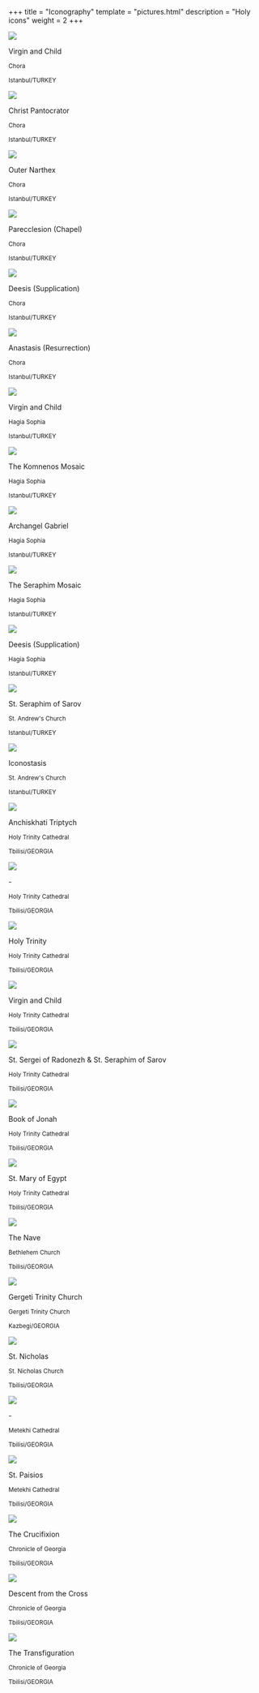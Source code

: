 +++
title = "Iconography"
template = "pictures.html"
description = "Holy icons"
weight = 2
+++

<div>
<a href="virgin-mary-chora.jpg"><img src="thumbnail/thumbnail-virgin-mary-chora.jpg"></a>
<p>Virgin and Child</p>
<p><small>Chora</small></p>
<p><small>Istanbul/TURKEY</small></p>
</div>

<div>
<a href="pantocrator.jpg"><img src="thumbnail/thumbnail-pantocrator.jpg"></a>
<p>Christ Pantocrator</p>
<p><small>Chora</small></p>
<p><small>Istanbul/TURKEY</small></p>
</div>

<div>
<a href="narthex.jpg"><img src="thumbnail/thumbnail-narthex.jpg"></a>
<p>Outer Narthex</p>
<p><small>Chora</small></p>
<p><small>Istanbul/TURKEY</small></p>
</div>

<div>
<a href="parecclesion.jpg"><img src="thumbnail/thumbnail-parecclesion.jpg"></a>
<p>Parecclesion (Chapel)</p>
<p><small>Chora</small></p>
<p><small>Istanbul/TURKEY</small></p>
</div>

<div>
<a href="deesis-chora.jpg"><img src="thumbnail/thumbnail-deesis-chora.jpg"></a>
<p>Deesis (Supplication)</p>
<p><small>Chora</small></p>
<p><small>Istanbul/TURKEY</small></p>
</div>

<div>
<a href="anastasis.jpg"><img src="thumbnail/thumbnail-anastasis.jpg"></a>
<p>Anastasis (Resurrection)</p>
<p><small>Chora</small></p>
<p><small>Istanbul/TURKEY</small></p>
</div>

<div>
<a href="virgin-mary-hagiasophia.jpg"><img src="thumbnail/thumbnail-virgin-mary-hagiasophia.jpg"></a>
<p>Virgin and Child</p>
<p><small>Hagia Sophia</small></p>
<p><small>Istanbul/TURKEY</small></p>
</div>

<div>
<a href="komnenos.jpg"><img src="thumbnail/thumbnail-komnenos.jpg"></a>
<p>The Komnenos Mosaic</p>
<p><small>Hagia Sophia</small></p>
<p><small>Istanbul/TURKEY</small></p>
</div>

<div>
<a href="gabriel.jpg"><img src="thumbnail/thumbnail-gabriel.jpg"></a>
<p>Archangel Gabriel</p>
<p><small>Hagia Sophia</small></p>
<p><small>Istanbul/TURKEY</small></p>
</div>

<div>
<a href="angel.jpg"><img src="thumbnail/thumbnail-angel.jpg"></a>
<p>The Seraphim Mosaic</p>
<p><small>Hagia Sophia</small></p>
<p><small>Istanbul/TURKEY</small></p>
</div>

<div>
<a href="deesis-hagiasophia.jpg"><img src="thumbnail/thumbnail-deesis-hagiasophia.jpg"></a>
<p>Deesis (Supplication)</p>
<p><small>Hagia Sophia</small></p>
<p><small>Istanbul/TURKEY</small></p>
</div>

<div>
<a href="st-seraphim.jpg"><img src="thumbnail/thumbnail-st-seraphim.jpg"></a>
<p>St. Seraphim of Sarov</p>
<p><small>St. Andrew's Church</small></p>
<p><small>Istanbul/TURKEY</small></p>
</div>
<div>
<a href="iconostasis.jpg"><img src="thumbnail/thumbnail-iconostasis.jpg"></a>
<p>Iconostasis</p>
<p><small>St. Andrew's Church</small></p>
<p><small>Istanbul/TURKEY</small></p>
</div>

<div>
<a href="anchiskhati-triptych.jpg"><img src="thumbnail/thumbnail-anchiskhati-triptych.jpg"></a>
<p>Anchiskhati Triptych</p>
<p><small>Holy Trinity Cathedral</small></p>
<p><small>Tbilisi/GEORGIA</small></p>
</div>

<div>
<a href="sameba-icon.jpg"><img src="thumbnail/thumbnail-sameba-icon.jpg"></a>
<p>-</p>
<p><small>Holy Trinity Cathedral</small></p>
<p><small>Tbilisi/GEORGIA</small></p>
</div>

<div>
<a href="trinity-rublev.jpg"><img src="thumbnail/thumbnail-trinity-rublev.jpg"></a>
<p>Holy Trinity</p>
<p><small>Holy Trinity Cathedral</small></p>
<p><small>Tbilisi/GEORGIA</small></p>
</div>

<div>
<a href="virgin-and-child.jpg"><img src="thumbnail/thumbnail-virgin-and-child.jpg"></a>
<p>Virgin and Child</p>
<p><small>Holy Trinity Cathedral</small></p>
<p><small>Tbilisi/GEORGIA</small></p>
</div>

<div>
<a href="st-sergei-seraphim.jpg"><img src="thumbnail/thumbnail-st-sergei-seraphim.jpg"></a>
<p>St. Sergei of Radonezh & St. Seraphim of Sarov</p>
<p><small>Holy Trinity Cathedral</small></p>
<p><small>Tbilisi/GEORGIA</small></p>
</div>

<div>
<a href="book-of-jonah.jpg"><img src="thumbnail/thumbnail-book-of-jonah.jpg"></a>
<p>Book of Jonah</p>
<p><small>Holy Trinity Cathedral</small></p>
<p><small>Tbilisi/GEORGIA</small></p>
</div>

<div>
<a href="st-mary-of-egypt.jpg"><img src="thumbnail/thumbnail-st-mary-of-egypt.jpg"></a>
<p>St. Mary of Egypt</p>
<p><small>Holy Trinity Cathedral</small></p>
<p><small>Tbilisi/GEORGIA</small></p>
</div>

<div>
<a href="bethlehem-iconostasis-dome.jpg"><img src="thumbnail/thumbnail-bethlehem-iconostasis-dome.jpg"></a>
<p>The Nave</p>
<p><small>Bethlehem Church</small></p>
<p><small>Tbilisi/GEORGIA</small></p>
</div>

<div>
<a href="gergeti.jpg"><img src="thumbnail/thumbnail-gergeti.jpg"></a>
<p>Gergeti Trinity Church</p>
<p><small>Gergeti Trinity Church</small></p>
<p><small>Kazbegi/GEORGIA</small></p>
</div>

<div>
<a href="st-nicholas.jpg"><img src="thumbnail/thumbnail-st-nicholas.jpg"></a>
<p>St. Nicholas</p>
<p><small>St. Nicholas Church</small></p>
<p><small>Tbilisi/GEORGIA</small></p>
</div>

<div>
<a href="metekhi.jpg"><img src="thumbnail/thumbnail-metekhi.jpg"></a>
<p>-</p>
<p><small>Metekhi Cathedral</small></p>
<p><small>Tbilisi/GEORGIA</small></p>
</div>

<div>
<a href="st-paisios.jpg"><img src="thumbnail/thumbnail-st-paisios.jpg"></a>
<p>St. Paisios</p>
<p><small>Metekhi Cathedral</small></p>
<p><small>Tbilisi/GEORGIA</small></p>
</div>

<div>
<a href="crucifixion-chronicle.jpg"><img src="thumbnail/thumbnail-crucifixion-chronicle.jpg"></a>
<p>The Crucifixion</p>
<p><small>Chronicle of Georgia</small></p>
<p><small>Tbilisi/GEORGIA</small></p>
</div>

<div>
<a href="descent-from-the-cross-chronicle.jpg"><img src="thumbnail/thumbnail-descent-from-the-cross-chronicle.jpg"></a>
<p>Descent from the Cross</p>
<p><small>Chronicle of Georgia</small></p>
<p><small>Tbilisi/GEORGIA</small></p>
</div>

<div>
<a href="transfiguration-chronicle.jpg"><img src="thumbnail/thumbnail-transfiguration-chronicle.jpg"></a>
<p>The Transfiguration</p>
<p><small>Chronicle of Georgia</small></p>
<p><small>Tbilisi/GEORGIA</small></p>
</div>
